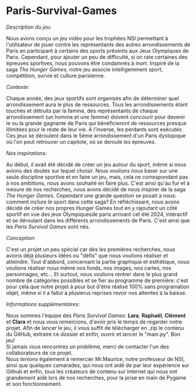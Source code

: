 # Paris-Survival-Games

<i>Description du jeu:</i>

Nous avons conçu un jeu vidéo pour les trophées NSI permettant à l'utilisateur de jouer contre les représentants des autres arrondissements de Paris en participant à certains des sports présents aux Jeux Olympiques de Paris. Cependant, pour ajouter un peu de difficulté, si on rate certaines des épreuves sportives, nous pouvons être condamnés à mort. Inspiré de la saga <i>The Hunger Games</i>, notre jeu associe intelligemment sport, compétition, survie et culture parisienne.

<i>Contexte:</i>

Chaque année, des jeux sportifs sont organisés afin de déterminer quel arrondissement aura le plus de ressources. Tous les arrondissements étant touchés et détruits par la famine, des représentants de chaque arrondissement (un homme et une femme) doivent concourir pour devenir le ou la grande gagnante de Paris qui bénéficieront de ressources presque illimitées pour le reste de leur vie. A l'inverse, les perdants sont exécutés. Ces jeux se déroulent dans le 5ème arrondissement d'un Paris dystopique où l'on peut retrouver un capitole, où se deroule les épreuves.

<i>Nos inspirations:</i>

Au début, il avait été décidé de créer un jeu autour du sport, même si nous avions des doutes sur lequel choisir. Nous voulions nous baser sur une seule discipline sportive et en faire un jeu, mais, cela ne correspondant pas à nos ambitions, nous avons souhaité en faire plus. C'est ainsi qu'au fur et à mesure de nos recherches, nous avons décidé de nous inspirer de la saga <i>The Hunger Games</i>. Cependant une grande question se posait à nous: comment inclure le sport dans cette saga? En réfléchissant, nous avons décidé de créer nos propres Hunger Games tout en y rajoutant un côté sportif en vue des jeux Olympiquesde paris arrivant cet été 2024, intéractif et se déroulant dans les différents arrondissements de Paris. C'est ainsi que les <i>Paris Survival Games</i> sont nés.

<i>Conception:</i>

C'est un projet un peu spécial car dès les premières recherches, nous avions déjà plusieurs idées ou "défis" que nous voulions réaliser et atteindre. Tout d'abbord, concernant la partie graphique et esthétique, nous voulions réaliser nous même nos fonds, nos images, nos cartes, nos personnages, etc... Et surtout, nous voulions rentrer dans le plus grand nombre de catégories possibles et se fier au programme de première: c'est pour çela que notre projet à pour but d'être réalisé 100% sans programation objet, même si il a fallut à plusierus reprises revoir nos attentes à la baisse.

<i>Informations supplémentaires:</i>

Nous sommes l'équipe des <i>Paris Survival Games</i>: <b>Lara</b>, <b>Raphaël</b>, <b>Clément</b> et <b>Clara</b> et nous vous remercions, d'avoir pris le temps de regarder notre projet. Afin de lancer le jeu, il vous suffit de télécharger en .zip le contenu du GitHub, extraire ce dossier et enfin, ouvrir et lancer le "main.py". Bon jeu!<br/>
Si jamais vous rencontrez un problème, merci de contacter l'un des collaborateurs de ce projet.<br/>
Nous tenions également à remercier Mr.Maurice, notre professeur de NSI, ainsi que quelques camarades, qui nous ont aidé de par leur expérience sur Github et enfin, tous les créateurs de contenu sur Internet qui nous ont grandement aidé lors de nos recherches, pour la prise en main de Pygame et son fonctionnement.

